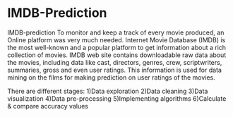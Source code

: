 # IMDB-Prediction
IMDB-prediction
To monitor and keep a track of every movie produced, an Online platform was very much needed. Internet Movie Database (IMDB) is the most well-known and a popular platform to get information about a rich collection of movies. IMDB web site contains downloadable raw data about the movies, including data like cast, directors, genres, crew, scriptwriters, summaries, gross and even user ratings. This information is used for data mining on the films for making prediction on user ratings of the movies.

There are different stages: 1)Data exploration 2)Data cleaning 3)Data visualization 4)Data pre-processing 5)Implementing algorithms 6)Calculate & compare accuracy values
